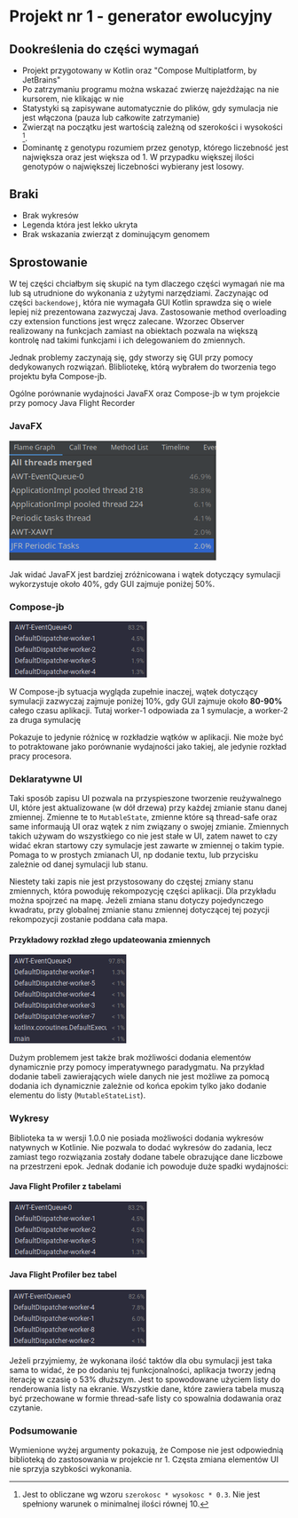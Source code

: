 # Projekt nr 1 - generator ewolucyjny

## Dookreślenia do części wymagań

- Projekt przygotowany w Kotlin oraz "Compose Multiplatform, by JetBrains"
- Po zatrzymaniu programu można wskazać zwierzę najeżdżając na nie kursorem,
nie klikając w nie
- Statystyki są zapisywane automatycznie do plików, gdy symulacja nie jest włączona
(pauza lub całkowite zatrzymanie)
- Zwierząt na początku jest wartością zależną od szerokości i wysokości [^1].
- Dominantę z genotypu rozumiem przez genotyp, którego liczebność jest największa oraz jest większa od 1.
W przypadku większej ilości genotypów o największej liczebności wybierany jest losowy.

## Braki

- Brak wykresów
- Legenda która jest lekko ukryta
- Brak wskazania zwierząt z dominującym genomem

## Sprostowanie

W tej części chciałbym się skupić na tym dlaczego części wymagań nie ma lub są utrudnione do wykonania z użytymi narzędziami.
Zaczynając od części `backendowej`, która nie wymagała GUI Kotlin sprawdza się o wiele lepiej niż prezentowana zazwyczaj Java. Zastosowanie method overloading czy extension functions jest wręcz zalecane. Wzorzec Observer realizowany na funkcjach zamiast na obiektach pozwala na większą kontrolę nad takimi funkcjami i ich delegowaniem do zmiennych.

Jednak problemy zaczynają się, gdy stworzy się GUI przy pomocy dedykowanych rozwiązań.
Blibliotekę, którą wybrałem do tworzenia tego projektu była Compose-jb.

Ogólne porównanie wydajności JavaFX oraz Compose-jb w tym projekcie przy pomocy Java Flight Recorder

### JavaFX

![](./imgs/JavaFX-Wisien999.png)

Jak widać JavaFX jest bardziej zróżnicowana i wątek dotyczący symulacji wykorzystuje około 40%, gdy GUI zajmuje poniżej 50%.

### Compose-jb

![](./imgs/with-table.png)

W Compose-jb sytuacja wygląda zupełnie inaczej, wątek dotyczący symulacji zazwyczaj zajmuje poniżej 10%, gdy GUI zajmuje około **80-90%** całego czasu aplikacji. Tutaj worker-1 odpowiada za 1 symulacje, a worker-2 za druga symulację

Pokazuje to jedynie różnicę w rozkładzie wątków w aplikacji. Nie może być to potraktowane jako porównanie wydajności jako takiej, ale jedynie rozkład pracy procesora.

### Deklaratywne UI

Taki sposób zapisu UI pozwala na przyspieszone tworzenie reużywalnego UI, które jest aktualizowane (w dół drzewa) przy każdej zmianie stanu danej zmiennej.
Zmienne te to `MutableState`, zmienne które są thread-safe oraz same informaują UI oraz wątek z nim związany o swojej zmianie. Zmiennych takich używam do wszystkiego co nie jest stałe w UI, zatem nawet to czy widać ekran startowy czy symulacje jest zawarte w zmiennej o takim typie.
Pomaga to w prostych zmianach UI, np dodanie textu, lub przycisku zależnie od danej symulacji lub stanu.

Niestety taki zapis nie jest przystosowany do częstej zmiany stanu zmiennych, która powoduję rekompozycję części aplikacji. Dla przykładu można spojrzeć na mapę.
Jeżeli zmiana stanu dotyczy pojedynczego kwadratu, przy globalnej zmianie stanu zmiennej dotyczącej tej pozycji rekompozycji zostanie poddana cała mapa.

#### Przykładowy rozkład złego updateowania zmiennych

![](./imgs/first-ex.png)

Dużym problemem jest także brak możliwości dodania elementów dynamicznie przy pomocy imperatywnego paradygmatu.
Na przykład dodanie tabeli zawierających wiele danych nie jest możliwe za pomocą dodania ich dynamicznie zależnie od końca epokim tylko jako dodanie elementu do listy (`MutableStateList`).

### Wykresy

Biblioteka ta w wersji 1.0.0 nie posiada możliwości dodania wykresów natywnych w Kotlinie.
Nie pozwala to dodać wykresów do zadania, lecz zamiast tego rozwiązania zostały dodane tabele obrazujące dane liczbowe na przestrzeni epok.
Jednak dodanie ich powoduje duże spadki wydajności:

#### Java Flight Profiler z tabelami

![](./imgs/with-table.png)

#### Java Flight Profiler bez tabel

![](./imgs/no-table.png)

Jeżeli przyjmiemy, że wykonana ilość taktów dla obu symulacji jest taka sama to widać, że po dodaniu tej funkcjonalności, aplikacja tworzy jedną iterację w czasię o 53% dłuższym.
Jest to spowodowane użyciem listy do renderowania listy na ekranie. Wszystkie dane, które zawiera tabela muszą być przechowane w formie thread-safe listy co spowalnia dodawania oraz czytanie.

### Podsumowanie

Wymienione wyżej argumenty pokazują, że Compose nie jest odpowiednią biblioteką do zastosowania w projekcie nr 1.
Częsta zmiana elementów UI nie sprzyja szybkości wykonania.

[^1]: Jest to obliczane wg wzoru `szerokosc * wysokosc * 0.3`. Nie jest spełniony warunek o minimalnej ilości równej 10.
